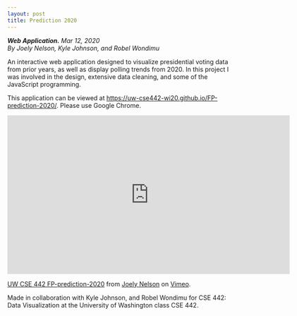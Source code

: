 ```yaml
---
layout: post
title: Prediction 2020
---
```

***Web Application.*** *Mar 12, 2020*
<br>
*By Joely Nelson, Kyle Johnson, and Robel Wondimu*

An interactive web application designed to visualize presidential voting data from prior years, as well as display polling trends from 2020. In this project I was involved in the design, extensive data cleaning, and some of the JavaScript programming.

This application can be viewed at https://uw-cse442-wi20.github.io/FP-prediction-2020/. Please use Google Chrome.

<iframe src="https://player.vimeo.com/video/397289816" width="640" height="360" frameborder="0" allow="autoplay; fullscreen" allowfullscreen></iframe>
<p><a href="https://vimeo.com/397289816">UW CSE 442 FP-prediction-2020</a> from <a href="https://vimeo.com/user109598353">Joely Nelson</a> on <a href="https://vimeo.com">Vimeo</a>.</p>

Made in collaboration with Kyle Johnson, and Robel Wondimu for CSE 442: Data Visualization at the University of Washington class CSE 442.